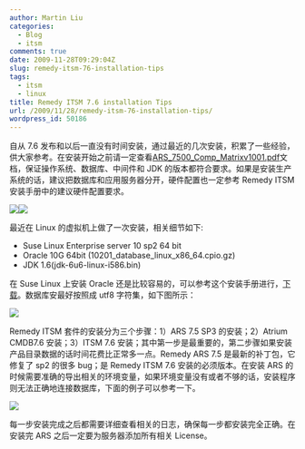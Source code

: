 ```yaml
---
author: Martin Liu
categories:
  - Blog
  - itsm
comments: true
date: 2009-11-28T09:29:04Z
slug: remedy-itsm-76-installation-tips
tags:
  - itsm
  - linux
title: Remedy ITSM 7.6 installation Tips
url: /2009/11/28/remedy-itsm-76-installation-tips/
wordpress_id: 50186
---
```


自从 7.6 发布和以后一直没有时间安装，通过最近的几次安装，积累了一些经验，供大家参考。在安装开始之前请一定查看[ARS_7500_Comp_Matrixv1001.pdf](http://www.bmc.com/support/product-availability-compatibility)文档，保证操作系统、数据库、中间件和 JDK 的版本都符合要求。如果是安装生产系统的话，建议把数据库和应用服务器分开，硬件配置也一定参考 Remedy ITSM 安装手册中的建议硬件配置要求。

![](http://www.beareyes.com.cn/2/lib/200701/19/452/image002.jpg)![](http://www.my-softwareteacher.com/images/oracle_logo.gif)

最近在 Linux 的虚拟机上做了一次安装，相关细节如下:

- Suse Linux Enterprise server 10 sp2 64 bit
- Oracle 10G 64bit (10201_database_linux_x86_64.cpio.gz)
- JDK 1.6(jdk-6u6-linux-i586.bin)

在 Suse Linux 上安装 Oracle 还是比较容易的，可以参考这个安装手册进行，[下载](ftp.novell.com/partners/oracle/docs/10gR2_sles10_install.pdf)。数据库安最好按照成 utf8 字符集，如下图所示：

[](http://martinliu.cn/?attachment_id=50187)[![](http://7bv9gn.com1.z0.glb.clouddn.com/wp-content/uploads/2009/11/snap00142-300x234.jpg)](http://martinliu.cn/http:/martinliu.cn/2009/11/remedy-itsm-76-installation-tips.html/snap00142/)

Remedy ITSM 套件的安装分为三个步骤：1）ARS 7.5 SP3 的安装；2）Atrium CMDB7.6 安装；3）ITSM 7.6 安装；其中第一步是最重要的，第二步骤如果安装产品目录数据的话时间花费比正常多一点。Remedy ARS 7.5 是最新的补丁包，它修复了 sp2 的很多 bug；是 Remedy ITSM 7.6 安装的必须版本。在安装 ARS 的时候需要准确的导出相关的环境变量，如果环境变量没有或者不够的话，安装程序则无法正确地连接数据库，下面的例子可以参考一下。

[![](http://7bv9gn.com1.z0.glb.clouddn.com/wp-content/uploads/2009/11/snap00143-300x59.jpg)](http://martinliu.cn/http:/martinliu.cn/2009/11/remedy-itsm-76-installation-tips.html/snap00143/)

每一步安装完成之后都需要详细查看相关的日志，确保每一步都安装完全正确。在安装完 ARS 之后一定要为服务器添加所有相关 License。
